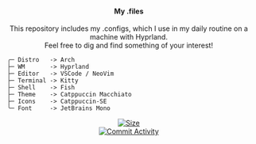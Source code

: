 <div align="center">
<h4>My .files</h4>

This repository includes my .configs, which I use in my daily routine on a machine with Hyprland.<br>
Feel free to dig and find something of your interest!<br>

</div>

```mint
 ╭─ Distro   -> Arch
 ├─ WM       -> Hyprland
 ├─ Editor   -> VSCode / NeoVim
 ├─ Terminal -> Kitty
 ├─ Shell    -> Fish
 ├─ Theme    -> Catppuccin Macchiato
 ├─ Icons    -> Catppuccin-SE
 ╰─ Font     -> JetBrains Mono
```

<div align="center">

<a href="https://github.com/LyingOnCables/dotfiles"><img alt="Size" src="https://img.shields.io/github/repo-size/LyingOnCables/dotfiles?style=for-the-badge&logo=files&color=DDB6F2&logoColor=D9E0EE&labelColor=302D41"></a><br>
<a href="https://github.com/LyingOnCables/dotfiles/commits/main/"><img alt="Commit Activity" src="https://img.shields.io/github/commit-activity/m/LyingOnCables/dotfiles/main?style=for-the-badge&logo=github&color=F2CDCD&logoColor=D9E0EE&labelColor=302D41"/></a>

</div>
